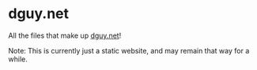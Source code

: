 # dguy.net
All the files that make up [dguy.net](https://dguy.net)!

Note: This is currently just a static website, and may remain that way for a while.
